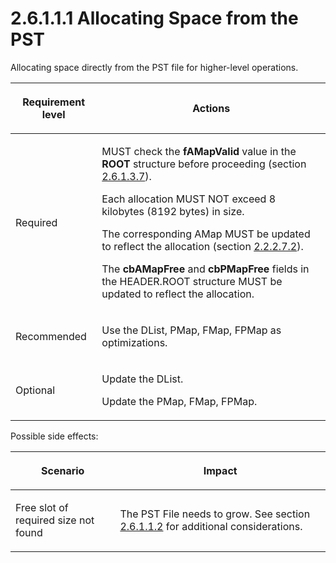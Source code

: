 <html dir="LTR" xmlns:mshelp="http://msdn.microsoft.com/mshelp" xmlns:ddue="http://ddue.schemas.microsoft.com/authoring/2003/5" xmlns:xlink="http://www.w3.org/1999/xlink" xmlns:tool="http://www.microsoft.com/tooltip">
    <head>
        <meta http-equiv="Content-Type" content="text/html; CHARSET=utf-8"></meta>
        <meta name="save" content="history"></meta>
        <title>2.6.1.1.1 Allocating Space from the PST</title>
        <xml>
            <mshelp:toctitle title="2.6.1.1.1 Allocating Space from the PST"></mshelp:toctitle>
            <mshelp:rltitle title="[MS-PST]: Allocating Space from the PST"></mshelp:rltitle>
            <mshelp:keyword index="A" term="d715d1ca-20e9-4966-b9b2-9cd36bd5f657"></mshelp:keyword>
            <mshelp:attr name="DCSext.ContentType" value="open specification"></mshelp:attr>
            <mshelp:attr name="AssetID" value="d715d1ca-20e9-4966-b9b2-9cd36bd5f657"></mshelp:attr>
            <mshelp:attr name="TopicType" value="kbRef"></mshelp:attr>
            <mshelp:attr name="DCSext.Title" value="[MS-PST]: Allocating Space from the PST" />
        </xml>
    </head>
    <body>
        <div id="header">
            <h1 class="heading">2.6.1.1.1 Allocating Space from the PST</h1>
        </div>
        <div id="mainSection">
            <div id="mainBody">
                <div id="allHistory" class="saveHistory"></div>
                <div id="sectionSection0" class="section" name="collapseableSection">
                    

<p>Allocating space directly from the PST file for higher-level
operations.</p>

<table>
 <thead>
  <tr>
   <th>
   <p>Requirement level</p>
   </th>
   <th>
   <p><b><span>Actions</span></b></p>
   </th>
  </tr>
 </thead>
 <tr>
  <td>
  <p>Required</p>
  </td>
  <td>
  <p>MUST check the <b>fAMapValid</b> value in the <b>ROOT</b>
  structure before proceeding (section <a href="d9bcc1fd-c66a-41b3-b6d7-ed09d2a25ced.md">2.6.1.3.7</a>).</p>
  <p>Each allocation MUST NOT exceed 8 kilobytes (8192
  bytes) in size.</p>
  <p>The corresponding AMap MUST be updated to reflect the
  allocation (section <a href="60466ef4-af15-49b6-8413-b3a72f0e9bdb.md">2.2.2.7.2</a>).</p>
  <p>The <b>cbAMapFree</b> and <b>cbPMapFree</b> fields in
  the HEADER.ROOT structure MUST be updated to reflect the allocation.</p>
  </td>
 </tr>
 <tr>
  <td>
  <p>Recommended</p>
  </td>
  <td>
  <p>Use the DList, PMap, FMap, FPMap as optimizations.</p>
  </td>
 </tr>
 <tr>
  <td>
  <p>Optional</p>
  </td>
  <td>
  <p>Update the DList.</p>
  <p>Update the PMap, FMap, FPMap.</p>
  </td>
 </tr>
</table>

<p>Possible side effects:</p>

<table>
 <thead>
  <tr>
   <th>
   <p>Scenario</p>
   </th>
   <th>
   <p>Impact</p>
   </th>
  </tr>
 </thead>
 <tr>
  <td>
  <p>Free slot of required size not found</p>
  </td>
  <td>
  <p>The PST File needs to grow. See section <a href="cbea68b6-e93e-4477-a8ae-7e71c6b7908e.md">2.6.1.1.2</a> for additional
  considerations.</p>
  </td>
 </tr>
</table>

<p> </p>
                </div>
            </div>
        </div>
    </body>
</html>